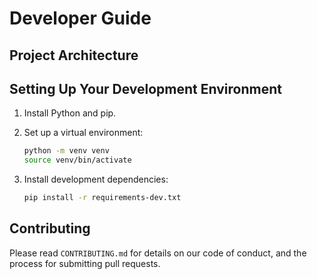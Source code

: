 
# Developer Guide

## Project Architecture

## Setting Up Your Development Environment

1. Install Python and pip.
2. Set up a virtual environment:

   ```bash
   python -m venv venv
   source venv/bin/activate
   ```

3. Install development dependencies:

   ```bash
   pip install -r requirements-dev.txt
   ```

## Contributing

Please read `CONTRIBUTING.md` for details on our code of conduct, and the process for submitting pull requests.
    